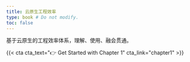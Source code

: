 ```yaml
---
title: 云原生工程效率
type: book # Do not modify.
toc: false
---
```


基于云原生的工程效率体系，理解、使用、融会贯通。

{{< cta cta_text="👉 Get Started with Chapter 1" cta_link="chapter1" >}}
